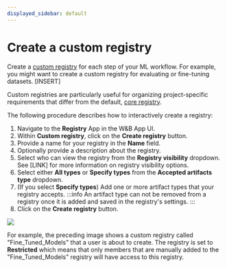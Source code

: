 ```yaml
---
displayed_sidebar: default
---
```


# Create a custom registry

Create a [custom registry](./registry_types.md#custom-registry) for each step of your ML workflow. For example, you might want to create a custom registry for evaluating or fine-tuning datasets. [INSERT]

Custom registries are particularly useful for organizing project-specific requirements that differ from the default, [core registry](./registry_types.md#core-registry).

The following procedure describes how to interactively create a registry:
1. Navigate to the **Registry** App in the W&B App UI.
2. Within **Custom registry**, click on the **Create registry** button.
3. Provide a name for your registry in the **Name** field.
4. Optionally provide a description about the registry.
5. Select who can view the registry from the **Registry visibility** dropdown. See [LINK] for more information on registry visibility options.
6. Select either **All types** or **Specify types** from the **Accepted artifacts type** dropdown.
7. (If you select **Specify types**) Add one or more artifact types that your registry accepts.
:::info
An artifact type can not be removed from a registry once it is added and saved in the registry's settings.
:::
8. Click on the **Create registry** button. 

<!-- ![](/images/registry/create_custom_registry.png) -->

![](/images/registry/create_registry.gif)

For example, the preceding image shows a custom registry called "Fine_Tuned_Models" that a user is about to create. The registry is set to **Restricted** which means that only members that are manually added to the "Fine_Tuned_Models" registry will have access to this registry.
